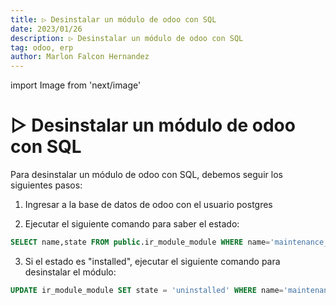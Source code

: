 ```yaml
---
title: ▷ Desinstalar un módulo de odoo con SQL
date: 2023/01/26
description: ▷ Desinstalar un módulo de odoo con SQL
tag: odoo, erp
author: Marlon Falcon Hernandez
---
```

import Image from 'next/image'

# ▷ Desinstalar un módulo de odoo con SQL
Para desinstalar un módulo de odoo con SQL, debemos seguir los siguientes pasos:

1. Ingresar a la base de datos de odoo con el usuario postgres

2. Ejecutar el siguiente comando para saber el estado:
```sql
SELECT name,state FROM public.ir_module_module WHERE name='maintenance_pro'
```

3. Si el estado es "installed", ejecutar el siguiente comando para desinstalar el módulo:
```sql
UPDATE ir_module_module SET state = 'uninstalled' WHERE name='maintenance_pro'
```